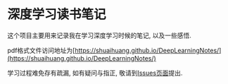 # 深度学习读书笔记

这个项目主要用来记录我在学习深度学习时候的笔记, 以及一些感悟.

pdf格式文件访问地址为[https://shuaihuang.github.io/DeepLearningNotes/](https://shuaihuang.github.io/DeepLearningNotes/)

学习过程难免存有疏漏, 如有疑问与指正, 敬请到[Issues页面](https://github.com/ShuaiHuang/DeepLearningNotes/issues)提出.